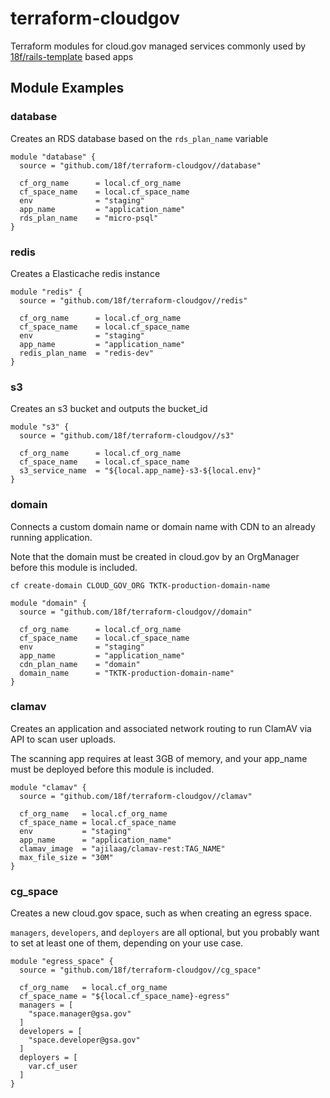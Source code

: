 # terraform-cloudgov

Terraform modules for cloud.gov managed services commonly used by [18f/rails-template](https://github.com/18f/rails-template) based apps

## Module Examples

### database

Creates an RDS database based on the `rds_plan_name` variable

```
module "database" {
  source = "github.com/18f/terraform-cloudgov//database"

  cf_org_name      = local.cf_org_name
  cf_space_name    = local.cf_space_name
  env              = "staging"
  app_name         = "application_name"
  rds_plan_name    = "micro-psql"
}
```

### redis

Creates a Elasticache redis instance

```
module "redis" {
  source = "github.com/18f/terraform-cloudgov//redis"

  cf_org_name      = local.cf_org_name
  cf_space_name    = local.cf_space_name
  env              = "staging"
  app_name         = "application_name"
  redis_plan_name  = "redis-dev"
}
```

### s3

Creates an s3 bucket and outputs the bucket_id

```
module "s3" {
  source = "github.com/18f/terraform-cloudgov//s3"

  cf_org_name      = local.cf_org_name
  cf_space_name    = local.cf_space_name
  s3_service_name  = "${local.app_name}-s3-${local.env}"
}
```

### domain

Connects a custom domain name or domain name with CDN to an already running application.

Note that the domain must be created in cloud.gov by an OrgManager before this module is included.

`cf create-domain CLOUD_GOV_ORG TKTK-production-domain-name`

```
module "domain" {
  source = "github.com/18f/terraform-cloudgov//domain"

  cf_org_name      = local.cf_org_name
  cf_space_name    = local.cf_space_name
  env              = "staging"
  app_name         = "application_name"
  cdn_plan_name    = "domain"
  domain_name      = "TKTK-production-domain-name"
}
```

### clamav

Creates an application and associated network routing to run ClamAV via API to scan user uploads.

The scanning app requires at least 3GB of memory, and your app_name must be deployed before this module is included.

```
module "clamav" {
  source = "github.com/18f/terraform-cloudgov//clamav"

  cf_org_name   = local.cf_org_name
  cf_space_name = local.cf_space_name
  env           = "staging"
  app_name      = "application_name"
  clamav_image  = "ajilaag/clamav-rest:TAG_NAME"
  max_file_size = "30M"
}
```

### cg_space

Creates a new cloud.gov space, such as when creating an egress space.

`managers`, `developers`, and `deployers` are all optional, but you probably want to set at least one of them, depending on your use case.

```
module "egress_space" {
  source = "github.com/18f/terraform-cloudgov//cg_space"

  cf_org_name   = local.cf_org_name
  cf_space_name = "${local.cf_space_name}-egress"
  managers = [
    "space.manager@gsa.gov"
  ]
  developers = [
    "space.developer@gsa.gov"
  ]
  deployers = [
    var.cf_user
  ]
}
```
